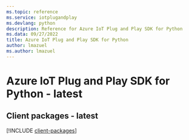 ```yaml
---
ms.topic: reference
ms.service: iotplugandplay
ms.devlang: python
description: Reference for Azure IoT Plug and Play SDK for Python
ms.data: 09/27/2022
title: Azure IoT Plug and Play SDK for Python
author: lmazuel
ms.author: lmazuel
---
```

# Azure IoT Plug and Play SDK for Python - latest

## Client packages - latest
[!INCLUDE [client-packages](iot-plug-and-play-client-index.md)]